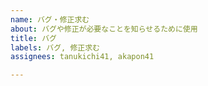```yaml
---
name: バグ・修正求む
about: バグや修正が必要なことを知らせるために使用
title: バグ
labels: バグ, 修正求む
assignees: tanukichi41, akapon41

---
```



